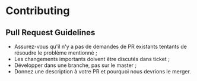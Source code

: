 # Contributing

## Pull Request Guidelines

* Assurez-vous qu'il n'y a pas de demandes de PR existants tentants de résoudre le problème mentionné ;
* Les changements importants doivent être discutés dans ticket ;
* Développer dans une branche, pas sur le master ;
* Donnez une description à votre PR et pourquoi nous devrions le merger.

